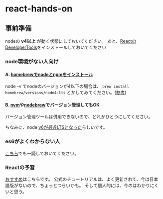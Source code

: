 # react-hands-on
## 事前準備
nodeの **v4以上** が動く状態にしておいてください。
あと、[ReactのDeveloperTools](https://chrome.google.com/webstore/detail/react-developer-tools/fmkadmapgofadopljbjfkapdkoienihi?hl=en)をインストールしておいてください

### node環境がない人向け
#### A. [homebrewでnodeとnpmをインストール](http://bulblub.com/2013/04/20/install_nodejs_with_homebrew/)

node -v でnodeのバージョンが4以下の場合は、
`brew install homebrew/versions/node4-lts` とかしてみてください。([参考](http://qiita.com/kazuph/items/49db7cbaedd13afae3ec))

#### B. [nvm](http://qiita.com/544/items/7237a32c68619236f446)や[nodebrew](http://qiita.com/sinmetal/items/154e81823f386279b33c)でバージョン管理してもOK

バージョン管理ツールは併用できないので、どれかひとつにしてください。

ちなみに、node [v6が最近LTSとなった](https://github.com/nodejs/LTS)らしいです。

### es6がよくわからない人
[こちら](http://qiita.com/tuno-tky/items/74ca595a9232bcbcd727)でも一読しておいてください。

### Reactの予習
[おすすめ](http://qiita.com/advent-calendar/2014/reactjs)はこちらです。
公式のチュートリアルは、よく更新されて、今は日本語版がないので、ちょっとつらいかも。
そして個人的には、今のはわかりにくいと思う。
